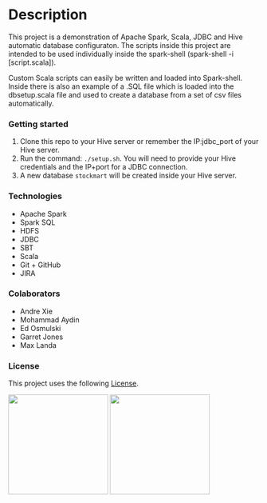 # Description

This project is a demonstration of Apache Spark, Scala, JDBC and Hive
automatic database configuraton.  The scripts inside this project are intended to be used individually inside the spark-shell (spark-shell -i [script.scala]).

Custom Scala scripts can easily be written and loaded into Spark-shell.  Inside there is also an example of a .SQL file which is loaded into the dbsetup.scala file and used to create a 
database from a set of csv files automatically.

### Getting started

1. Clone this repo to your Hive server or remember the IP:jdbc_port of your Hive server.
2. Run the command: `./setup.sh`. You will need to provide your Hive credentials and the IP+port for a JDBC connection. 
3. A new database `stockmart` will be created inside your Hive server.  

### Technologies
- Apache Spark
- Spark SQL
- HDFS 
- JDBC
- SBT
- Scala
- Git + GitHub
- JIRA

### Colaborators
* Andre Xie
* Mohammad Aydin
* Ed Osmulski
* Garret Jones
* Max Landa

### License

This project uses the following [License](<https://github.com/Lonestar137/spark-scripts/blob/add-license-1/LICENSE>).

 <img src="https://github.com/Lonestar137/spark-scripts/blob/add-license-1/Image1.jpg" height=200> <img src="https://github.com/maxlandan/Portfolio/blob/main/Image2.jpg" height=200>
